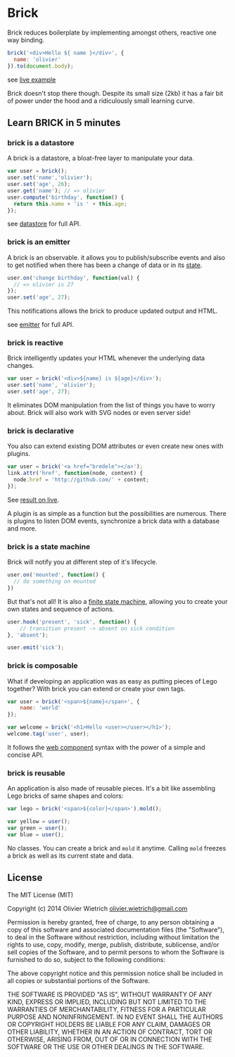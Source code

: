 # Brick

Brick reduces boilerplate by implementing amongst others, reactive one way binding.

```js
brick('<div>Hello ${ name }</div>', {
  name: 'olivier'
}).to(document.body);
```
see [live example]()

Brick doesn't stop there though. Despite its small size (2kb) it has a fair bit of power under the hood and a ridiculously small learning curve. 

## Learn BRICK in 5 minutes

<!-- ## Brick is your living data -->

### brick is a datastore

A brick is a datastore, a bloat-free layer to manipulate your data.

```js
var user = brick();
user.set('name','olivier');
user.set('age', 26);
user.get('name'); // => olivier
user.compute('birthday', function() {
  return this.name + 'is ' + this.age;
});
```
see [datastore](http://github.com/bredele/datastore) for full API.

### brick is an emitter

A brick is an observable. it allows you to publish/subscribe events and also to get notified when there has been a change of data or in its [state](#brick-is-a-state-machine).

```js
user.on('change birthday', function(val) { 
  // => olivier is 27
});
user.set('age', 27);
```

This notifications allows the brick to produce updated output and HTML.

see [emitter](http://github.com/component/emitter) for full API.

<!-- ## Brick is your living dom -->

### brick is reactive 

Brick intelligently updates your HTML whenever the underlying data changes.

```js
var user = brick('<div>${name} is ${age}</div>');
user.set('name', 'olivier');
user.set('age', 27);
```

It eliminates DOM manipulation from the list of things you have to worry about. Brick will also work with SVG nodes or even server side!

<!-- 
```html
<div class="twitter ${theme}">
	<p>${text}</p>
	<span>${ text.length } character${text.length > 0 ? 's' : ''}</span>
</div>
```
 -->
### brick is declarative

You also can extend existing DOM attributes or even create new ones with plugins.

```js
var user = brick('<a href="bredele"></a>');
link.attr('href', function(node, content) {
  node.href = 'http://github.com/' + content;
});
```

See [result on live]().

A plugin is as simple as a function but the possibilities are numerous. There is plugins to listen DOM events, synchronize a brick data with a database and more.


### brick is a state machine

Brick will notify you at different step of it's lifecycle.

```js
user.on('mounted', function() {
  // do something on mounted 
})
```

But that's not all! It is also a [finite state machine](http://en.wikipedia.org/wiki/Finite-state_machine), allowing you to create your own states and sequence of actions. 

```js
user.hook('present', 'sick', function() {
	// transition present -> absent on sick condition
}, 'absent');

user.emit('sick');
```

### brick is composable

What if developing an application was as easy as putting pieces of Lego together? With brick you can extend or create your own tags.

```js
var user = brick('<span>${name}</span>', {
	name: 'world'
});

var welcome = brick('<h1>Hello <user></user></h1>');
welcome.tag('user', user);
```

It follows the [web component](http://w3c.github.io/webcomponents/spec/custom/) syntax with the power of a simple and concise API.


### brick is reusable

An application is also made of reusable pieces. It's a bit like assembling Lego bricks of same shapes and colors:

```js
var lego = brick('<span>${color}</span>').mold();

var yellow = user();
var green = user();
var blue = user();
```

No classes. You can create a brick and `mold` it anytime. Calling `mold` freezes a brick as well as its current state and data. 

## License

The MIT License (MIT)

Copyright (c) 2014 Olivier Wietrich <olivier.wietrich@gmail.com>

Permission is hereby granted, free of charge, to any person obtaining a copy of this software and associated documentation files (the "Software"), to deal in the Software without restriction, including without limitation the rights to use, copy, modify, merge, publish, distribute, sublicense, and/or sell copies of the Software, and to permit persons to whom the Software is furnished to do so, subject to the following conditions:

The above copyright notice and this permission notice shall be included in all copies or substantial portions of the Software.

THE SOFTWARE IS PROVIDED "AS IS", WITHOUT WARRANTY OF ANY KIND, EXPRESS OR IMPLIED, INCLUDING BUT NOT LIMITED TO THE WARRANTIES OF MERCHANTABILITY, FITNESS FOR A PARTICULAR PURPOSE AND NONINFRINGEMENT. IN NO EVENT SHALL THE AUTHORS OR COPYRIGHT HOLDERS BE LIABLE FOR ANY CLAIM, DAMAGES OR OTHER LIABILITY, WHETHER IN AN ACTION OF CONTRACT, TORT OR OTHERWISE, ARISING FROM, OUT OF OR IN CONNECTION WITH THE SOFTWARE OR THE USE OR OTHER DEALINGS IN THE SOFTWARE.
